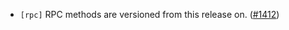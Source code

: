 - `[rpc]` RPC methods are versioned from this release on.
  ([\#1412](https://github.com/cometbft/cometbft/pull/1412))
